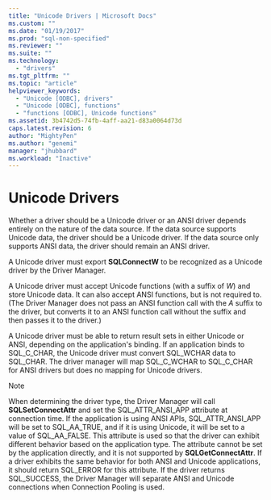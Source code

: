 ```yaml
---
title: "Unicode Drivers | Microsoft Docs"
ms.custom: ""
ms.date: "01/19/2017"
ms.prod: "sql-non-specified"
ms.reviewer: ""
ms.suite: ""
ms.technology: 
  - "drivers"
ms.tgt_pltfrm: ""
ms.topic: "article"
helpviewer_keywords: 
  - "Unicode [ODBC], drivers"
  - "Unicode [ODBC], functions"
  - "functions [ODBC], Unicode functions"
ms.assetid: 3b4742d5-74fb-4aff-aa21-d83a0064d73d
caps.latest.revision: 6
author: "MightyPen"
ms.author: "genemi"
manager: "jhubbard"
ms.workload: "Inactive"
---
```

# Unicode Drivers
Whether a driver should be a Unicode driver or an ANSI driver depends entirely on the nature of the data source. If the data source supports Unicode data, the driver should be a Unicode driver. If the data source only supports ANSI data, the driver should remain an ANSI driver.  
  
 A Unicode driver must export **SQLConnectW** to be recognized as a Unicode driver by the Driver Manager.  
  
 A Unicode driver must accept Unicode functions (with a suffix of *W*) and store Unicode data. It can also accept ANSI functions, but is not required to. (The Driver Manager does not pass an ANSI function call with the *A* suffix to the driver, but converts it to an ANSI function call without the suffix and then passes it to the driver.)  
  
 A Unicode driver must be able to return result sets in either Unicode or ANSI, depending on the application's binding. If an application binds to SQL_C_CHAR, the Unicode driver must convert SQL_WCHAR data to SQL_CHAR. The driver manager will map SQL_C_WCHAR to SQL_C_CHAR for ANSI drivers but does no mapping for Unicode drivers.  
  
> [!NOTE]  
>  When determining the driver type, the Driver Manager will call **SQLSetConnectAttr** and set the SQL_ATTR_ANSI_APP attribute at connection time. If the application is using ANSI APIs, SQL_ATTR_ANSI_APP will be set to SQL_AA_TRUE, and if it is using Unicode, it will be set to a value of SQL_AA_FALSE. This attribute is used so that the driver can exhibit different behavior based on the application type. The attribute cannot be set by the application directly, and it is not supported by **SQLGetConnectAttr**. If a driver exhibits the same behavior for both ANSI and Unicode applications, it should return SQL_ERROR for this attribute. If the driver returns SQL_SUCCESS, the Driver Manager will separate ANSI and Unicode connections when Connection Pooling is used.
